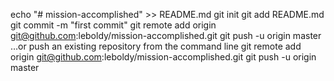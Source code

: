 echo "# mission-accomplished" >> README.md
git init
git add README.md
git commit -m "first commit"
git remote add origin git@github.com:leboldy/mission-accomplished.git
git push -u origin master
…or push an existing repository from the command line
 git remote add origin git@github.com:leboldy/mission-accomplished.git
git push -u origin master